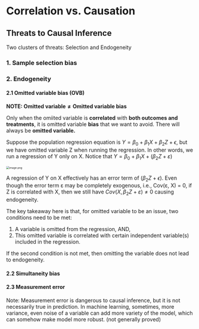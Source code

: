 # Correlation vs. Causation

## Threats to Causal Inference
Two clusters of threats: Selection and Endogeneity

### 1. Sample selection bias



### 2. Endogeneity

#### 2.1 Omitted variable bias (OVB)

**NOTE: $\text{Omitted variable} \neq \text{Omitted variable bias}$**

Only when the omiited variable is **correlated** with **both outcomes and treatments**, it is omitted variable **bias** that we want to avoid. There will always be **omitted variable.** 



Suppose the population regression equation is $Y = \beta_0 + \beta_{1} X +\beta_{2} Z + \epsilon$, but we have omitted variable Z when running the regression. In other words, we run a regression of Y only on X. Notice that $Y = \beta_0 + \beta_{1} X +(\beta_{2} Z + \varepsilon)$

<img src="https://i.loli.net/2020/02/05/csBqD72M89tWzpE.png" alt="image.png" style="zoom:50%;" />

A regression of Y on X effectively has an error term of $(\beta_{2} Z + \epsilon)$. Even though the error term ε may be completely exogenous, i.e., Cov(ε, X) = 0, if Z is correlated with X, then we still have $Cov(X,\beta_2{Z} + \varepsilon) \neq 0$ causing endogeneity.



The key takeaway here is that, for omitted variable to be an issue, two conditions need to be met:

1. A variable is omitted from the regression, AND,
2. This omitted variable is correlated with certain independent variable(s) included in the regression.

If the second condition is not met, then omitting the variable does not lead to endogeneity.



#### 2.2 Simultaneity bias
















#### 2.3 Measurement error

Note: Measurement error is dangerous to causal inference, but it is not necessarily true in prediction. 
In machine learning, sometimes, more variance, even noise of a variable can add more variety of the model, which can somehow make model more robust. (not generally proved)